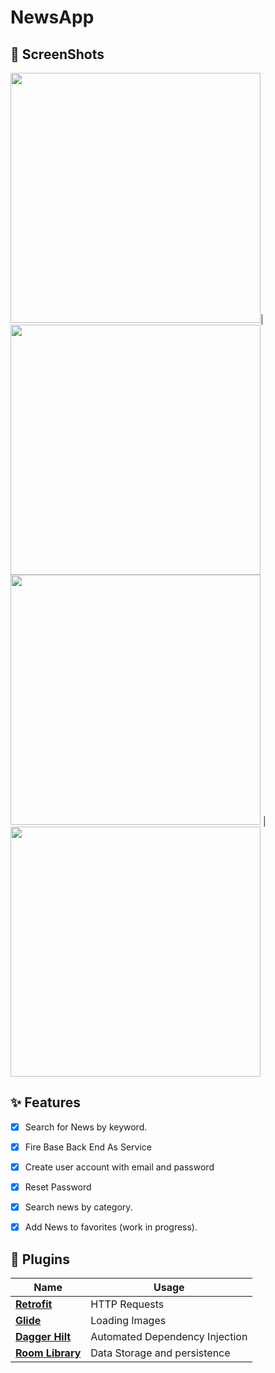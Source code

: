 # NewsApp



## 📸 ScreenShots

 <img src="app/src/main/assets/shimmer_loading.png" width="400">| <img src="app/src/main/assets/home_page.png" width="400">  
 <img src="app/src/main/assets/search_found.png" width="400">   | <img src="app/src/main/assets/search_not_found.png" width="400">


## ✨ Features
- [x] Search for News by keyword.
- [x] Fire Base Back End As Service
- [x] Create user account with email and password
- [x] Reset Password 
- [x] Search news by category.
- [x] Add News to favorites (work in progress).








## 🔌 Plugins

| Name                                                    | Usage                                               |
| ------------------------------------------------------- | --------------------------------------------------- |
| [**Retrofit**](https://square.github.io/retrofit/)      | HTTP Requests                                       |
| [**Glide**](https://bumptech.github.io/glide/)          | Loading Images                                     |
| [**Dagger Hilt**](https://developer.android.com/training/dependency-injection/hilt-android/)| Automated Dependency Injection                |
| [**Room Library**](https://developer.android.com/jetpack/androidx/releases/room)| Data Storage and persistence|
